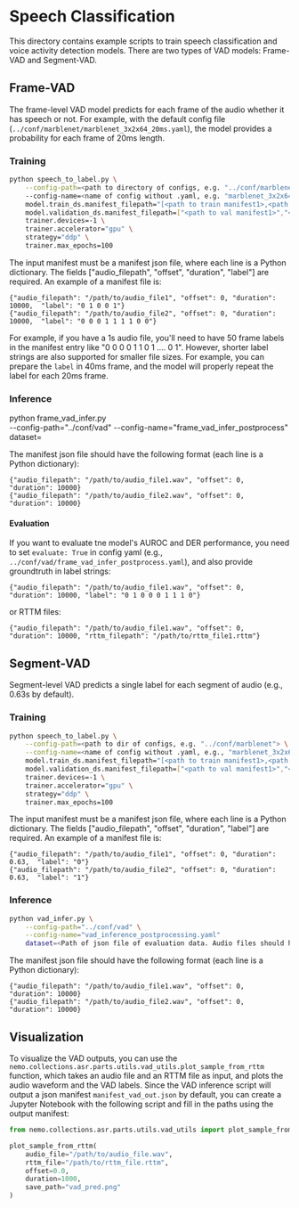 # Speech Classification

This directory contains example scripts to train speech classification and voice activity detection models. There are two types of VAD models: Frame-VAD and Segment-VAD.

## Frame-VAD

The frame-level VAD model predicts for each frame of the audio whether it has speech or not. For example, with the default config file (`../conf/marblenet/marblenet_3x2x64_20ms.yaml`), the model provides a probability for each frame of 20ms length.

### Training
```sh
python speech_to_label.py \
    --config-path=<path to directory of configs, e.g. "../conf/marblenet">
    --config-name=<name of config without .yaml, e.g. "marblenet_3x2x64_20ms"> \
    model.train_ds.manifest_filepath="[<path to train manifest1>,<path to train manifest2>]" \
    model.validation_ds.manifest_filepath=["<path to val manifest1>","<path to val manifest2>"] \
    trainer.devices=-1 \
    trainer.accelerator="gpu" \
    strategy="ddp" \
    trainer.max_epochs=100
```

The input manifest must be a manifest json file, where each line is a Python dictionary. The fields ["audio_filepath", "offset", "duration",  "label"] are required. An example of a manifest file is:
```
{"audio_filepath": "/path/to/audio_file1", "offset": 0, "duration": 10000,  "label": "0 1 0 0 1"}
{"audio_filepath": "/path/to/audio_file2", "offset": 0, "duration": 10000,  "label": "0 0 0 1 1 1 1 0 0"}
```
For example, if you have a 1s audio file, you'll need to have 50 frame labels in the manifest entry like "0 0 0 0 1 1 0 1 .... 0 1".
However, shorter label strings are also supported for smaller file sizes. For example, you can prepare the `label` in 40ms frame, and the model will properly repeat the label for each 20ms frame.


### Inference
python frame_vad_infer.py \
    --config-path="../conf/vad" --config-name="frame_vad_infer_postprocess" \
    dataset=<Path of manifest file containing evaluation data. Audio files should have unique names>

The manifest json file should have the following format (each line is a Python dictionary):
```
{"audio_filepath": "/path/to/audio_file1.wav", "offset": 0, "duration": 10000}  
{"audio_filepath": "/path/to/audio_file2.wav", "offset": 0, "duration": 10000}  
```

#### Evaluation
If you want to evaluate tne model's AUROC and DER performance, you need to set `evaluate: True` in config yaml (e.g., `../conf/vad/frame_vad_infer_postprocess.yaml`), and also provide groundtruth in label strings:
```
{"audio_filepath": "/path/to/audio_file1.wav", "offset": 0, "duration": 10000, "label": "0 1 0 0 0 1 1 1 0"}
```
or RTTM files:
```
{"audio_filepath": "/path/to/audio_file1.wav", "offset": 0, "duration": 10000, "rttm_filepath": "/path/to/rttm_file1.rttm"}
```


## Segment-VAD

Segment-level VAD predicts a single label for each segment of audio (e.g., 0.63s by default).

### Training
```sh
python speech_to_label.py \
    --config-path=<path to dir of configs, e.g. "../conf/marblenet"> \
    --config-name=<name of config without .yaml, e.g., "marblenet_3x2x64"> \
    model.train_ds.manifest_filepath="[<path to train manifest1>,<path to train manifest2>]" \
    model.validation_ds.manifest_filepath=["<path to val manifest1>","<path to val manifest2>"] \
    trainer.devices=-1 \
    trainer.accelerator="gpu" \
    strategy="ddp" \
    trainer.max_epochs=100
```

The input manifest must be a manifest json file, where each line is a Python dictionary. The fields ["audio_filepath", "offset", "duration",  "label"] are required. An example of a manifest file is:
```
{"audio_filepath": "/path/to/audio_file1", "offset": 0, "duration": 0.63,  "label": "0"}
{"audio_filepath": "/path/to/audio_file2", "offset": 0, "duration": 0.63,  "label": "1"}
```


### Inference
```sh
python vad_infer.py \
    --config-path="../conf/vad" \
    --config-name="vad_inference_postprocessing.yaml"
    dataset=<Path of json file of evaluation data. Audio files should have unique names>
```
The manifest json file should have the following format (each line is a Python dictionary):
```
{"audio_filepath": "/path/to/audio_file1.wav", "offset": 0, "duration": 10000}  
{"audio_filepath": "/path/to/audio_file2.wav", "offset": 0, "duration": 10000}  
```


## Visualization

To visualize the VAD outputs, you can use the `nemo.collections.asr.parts.utils.vad_utils.plot_sample_from_rttm` function, which takes an audio file and an RTTM file as input, and plots the audio waveform and the VAD labels. Since the VAD inference script will output a json manifest `manifest_vad_out.json` by default, you can create a Jupyter Notebook with the following script and fill in the paths using the output manifest:
```python
from nemo.collections.asr.parts.utils.vad_utils import plot_sample_from_rttm

plot_sample_from_rttm(
    audio_file="/path/to/audio_file.wav",
    rttm_file="/path/to/rttm_file.rttm",
    offset=0.0,
    duration=1000,
    save_path="vad_pred.png"
)
```
